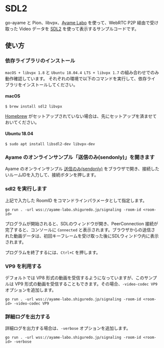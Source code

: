 # SDL2

go-ayame と Pion、libvpx、[Ayame Labo](https://ayame-labo.shiguredo.jp) を使って、WebRTC P2P 経由で受け取った Video データを [SDL2](https://www.libsdl.org/) を使って表示するサンプルコードです。

## 使い方

### 依存ライブラリのインストール

`macOS + libvpx 1.8` と `Ubuntu 18.04.4 LTS + libvpx 1.7` の組み合わせでのみ動作確認しています。
それぞれの環境で以下のコマンドを実行して、依存ライブラリをインストールしてください。

#### macOS

```console
$ brew install sdl2 libvpx
```

[Homebrew](https://brew.sh) がセットアップされていない場合は、先にセットアップを済ませておいてください。

#### Ubuntu 18.04

```console
$ sudo apt install libsdl2-dev libvpx-dev
```

### Ayame のオンラインサンプル「送信のみ(sendonly)」を開きます

Ayame のオンラインサンプル [送信のみ(sendonly)](https://openayame.github.io/ayame-web-sdk-samples/sendonly.html) をブラウザで開き、接続したいルームIDを入力して、接続ボタンを押します。

### sdl2 を実行します

上記で入力した RoomID をコマンドラインパラメータとして指定します。

```console
go run . -url wss://ayame-labo.shiguredo.jp/signaling -room-id <room-id>
```

プログラムが開始されると、SDLのウィンドウが開き、PeerConnection 接続が完了すると、コンソールに `Connected` と表示されます。ブラウザからの送信された動画データは、初回キーフレームを受け取った後にSDLウィンドウ内に表示されます。

プログラムを終了するには、`Ctrl+C` を押します。

### VP9 を利用する

デフォルトでは VP8 形式の動画を受信するようになっていますが、このサンプルは VP9 形式の動画を受信することもできます。その場合、`-video-codec VP9` オプションを追加します。

```console
go run . -url wss://ayame-labo.shiguredo.jp/signaling -room-id <room-id> -video-codec VP9
```

### 詳細ログを出力する

詳細ログを出力する場合は、`-verbose` オプションを追加します。

```console
go run . -url wss://ayame-labo.shiguredo.jp/signaling -room-id <room-id> -verbose
```
